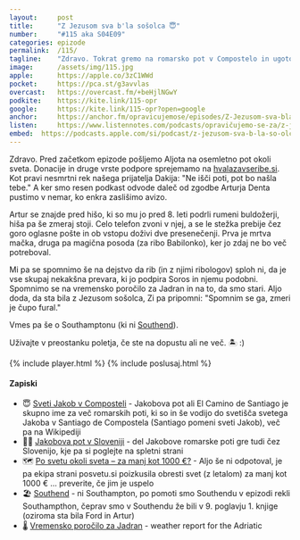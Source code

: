 ```yaml
---
layout: 	post
title:  	"Z Jezusom sva b'la sošolca 😇"
number: 	"#115 aka S04E09"
categories:	epizode
permalink:	/115/
tagline: 	"Zdravo. Tokrat gremo na romarsko pot v Compostelo in ugotovimo, da smo tako stari, da smo bili sošolci z Jezusom. In da je zmeraj fural dolge lase."
image:		/assets/img/115.jpg
apple:		https://apple.co/3zC1WWd
pocket:		https://pca.st/g3avvlas
overcast:	https://overcast.fm/+beHjlNGwY
podkite:	https://kite.link/115-opr
google:		https://kite.link/115-opr?open=google
anchor:		https://anchor.fm/opravicujemose/episodes/Z-Jezusom-sva-bla-soolca-e1m6v6f
listen:		https://www.listennotes.com/podcasts/opravičujemo-se-za/z-jezusom-sva-bla-sošolca-uX0Dl6ULQCe/embed/
embed:	https://podcasts.apple.com/si/podcast/z-jezusom-sva-b-la-so-olca/id1514750013?i=1000575327555
---
```


Zdravo. Pred začetkom epizode pošljemo Aljota na osemletno pot okoli sveta. Donacije in druge vrste podpore sprejemamo na [hvalazavseribe.si](https://hvalazavseribe.si/). Kot pravi nesmrtni rek našega prijatelja Dakija: "Ne išči poti, pot bo našla tebe." A ker smo resen podkast odvode daleč od zgodbe Arturja Denta pustimo v nemar, ko enkra zaslišimo avizo. 

Artur se znajde pred hišo, ki so mu jo pred 8. leti podrli rumeni buldožerji, hiša pa še zmeraj stoji. Celo telefon zvoni v njej, a se le stežka prebije čez goro oglasne pošte in ob vstopu doživi dve presenečenji. Prva je mrtva mačka, druga pa magična posoda (za ribo Babilonko), ker jo zdaj ne bo več potreboval. 

Mi pa se spomnimo še na dejstvo da rib (in z njimi ribologov) sploh ni, da je vse skupaj nekakšna prevara, ki jo podpira Soros in njemu podobni. Spomnimo se na vremensko poročilo za Jadran in na to, da smo stari. Aljo doda, da sta bila z Jezusom sošolca, Zi pa pripomni: "Spomnim se ga, zmeri je čupo fural." 

Vmes pa še o Southamptonu (ki ni [Southend](https://opravicujemo.se/009/)). 

Uživajte v preostanku poletja, če ste na dopustu ali ne več. 🏝 :) 

{% include player.html %}
{% include poslusaj.html %}

<!--break-->

#### Zapiski

- 😇 [Sveti Jakob v Composteli](https://sl.wikipedia.org/wiki/Jakobova_pot) - Jakobova pot ali El Camino de Santiago je skupno ime za več romarskih poti, ki so in še vodijo do svetišča svetega Jakoba v Santiago de Compostela (Santiago pomeni sveti Jakob), več pa na Wikipediji
- 🚶‍♂️ [Jakobova pot v Sloveniji](http://www.jakobova-pot.si/) - del Jakobove romarske poti gre tudi čez Slovenijo, kje pa si poglejte na spletni strani
- 🗺 [Po svetu okoli sveta – za manj kot 1000 €?](https://www.posvetu.si/blog/potopisi/po-svetu-okoli-sveta-nam-je-uspelo-obleteti-svet-za-manj-kot-1000e/) - Aljo še ni odpotoval, je pa ekipa strani posvetu.si poizkusila obresti svet (z letalom) za manj kot 1000 € ... preverite, če jim je uspelo
- 🏖 [Southend](https://opravicujemo.se/009/) - ni Southampton, po pomoti smo Southendu v epizodi rekli Southampthon, čeprav smo v Southendu že bili v 9. poglavju 1. knjige (oziroma sta bila Ford in Artur)
- 🌡 [Vremensko poročilo za Jadran](https://www.vreme-jadran.si/vremenska-napoved.html) - weather report for the Adriatic